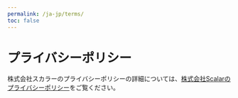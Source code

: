 ```yaml
---
permalink: /ja-jp/terms/
toc: false
---
```


# プライバシーポリシー

株式会社スカラーのプライバシーポリシーの詳細については、[株式会社Scalarのプライバシーポリシー](https://www.scalar-labs.com/ja/privacy-policy/)をご覧ください。
